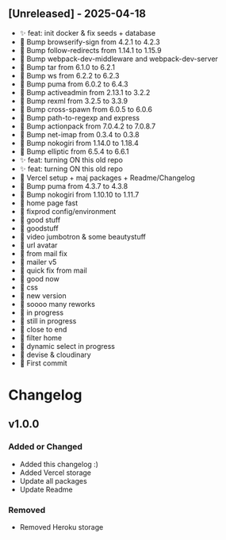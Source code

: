 ## [Unreleased] - 2025-04-18


- ✨ feat: init docker & fix seeds + database
- 🔸 Bump browserify-sign from 4.2.1 to 4.2.3
- 🔸 Bump follow-redirects from 1.14.1 to 1.15.9
- 🔸 Bump webpack-dev-middleware and webpack-dev-server
- 🔸 Bump tar from 6.1.0 to 6.2.1
- 🔸 Bump ws from 6.2.2 to 6.2.3
- 🔸 Bump puma from 6.0.2 to 6.4.3
- 🔸 Bump activeadmin from 2.13.1 to 3.2.2
- 🔸 Bump rexml from 3.2.5 to 3.3.9
- 🔸 Bump cross-spawn from 6.0.5 to 6.0.6
- 🔸 Bump path-to-regexp and express
- 🔸 Bump actionpack from 7.0.4.2 to 7.0.8.7
- 🔸 Bump net-imap from 0.3.4 to 0.3.8
- 🔸 Bump nokogiri from 1.14.0 to 1.18.4
- 🔸 Bump elliptic from 6.5.4 to 6.6.1
- ✨ feat: turning ON this old repo
- ✨ feat: turning ON this old repo
- 🔸 Vercel setup + maj packages + Readme/Changelog
- 🔸 Bump puma from 4.3.7 to 4.3.8
- 🔸 Bump nokogiri from 1.10.10 to 1.11.7
- 🔸 home page fast
- 🔸 fixprod config/environment
- 🔸 good stuff
- 🔸 goodstuff
- 🔸 video jumbotron & some beautystuff
- 🔸 url avatar
- 🔸 from mail fix
- 🔸 mailer v5
- 🔸 quick fix from mail
- 🔸 good now
- 🔸 css
- 🔸 new version
- 🔸 soooo many reworks
- 🔸 in progress
- 🔸 still in progress
- 🔸 close to end
- 🔸 filter home
- 🔸 dynamic select in progress
- 🔸 devise & cloudinary
- 🔸 First commit

# Changelog

## v1.0.0

### Added or Changed
- Added this changelog :)
- Added Vercel storage
- Update all packages
- Update Readme

### Removed
- Removed Heroku storage
